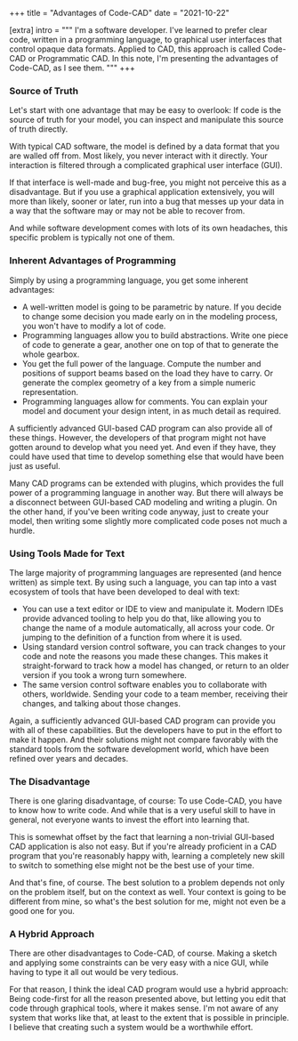 +++
title = "Advantages of Code-CAD"
date  = "2021-10-22"

[extra]
intro = """
I'm a software developer. I've learned to prefer clear code, written in a programming language, to graphical user interfaces that control opaque data formats. Applied to CAD, this approach is called Code-CAD or Programmatic CAD. In this note, I'm presenting the advantages of Code-CAD, as I see them.
"""
+++

### Source of Truth

Let's start with one advantage that may be easy to overlook: If code is the source of truth for your model, you can inspect and manipulate this source of truth directly.

With typical CAD software, the model is defined by a data format that you are walled off from. Most likely, you never interact with it directly. Your interaction is filtered through a complicated graphical user interface (GUI).

If that interface is well-made and bug-free, you might not perceive this as a disadvantage. But if you use a graphical application extensively, you will more than likely, sooner or later, run into a bug that messes up your data in a way that the software may or may not be able to recover from.

And while software development comes with lots of its own headaches, this specific problem is typically not one of them.


### Inherent Advantages of Programming

Simply by using a programming language, you get some inherent advantages:

- A well-written model is going to be parametric by nature. If you decide to change some decision you made early on in the modeling process, you won't have to modify a lot of code.
- Programming languages allow you to build abstractions. Write one piece of code to generate a gear, another one on top of that to generate the whole gearbox.
- You get the full power of the language. Compute the number and positions of support beams based on the load they have to carry. Or generate the complex geometry of a key from a simple numeric representation.
- Programming languages allow for comments. You can explain your model and document your design intent, in as much detail as required.

A sufficiently advanced GUI-based CAD program can also provide all of these things. However, the developers of that program might not have gotten around to develop what you need yet. And even if they have, they could have used that time to develop something else that would have been just as useful.

Many CAD programs can be extended with plugins, which provides the full power of a programming language in another way. But there will always be a disconnect between GUI-based CAD modeling and writing a plugin. On the other hand, if you've been writing code anyway, just to create your model, then writing some slightly more complicated code poses not much a hurdle.


### Using Tools Made for Text

The large majority of programming languages are represented (and hence written) as simple text. By using such a language, you can tap into a vast ecosystem of tools that have been developed to deal with text:

- You can use a text editor or IDE to view and manipulate it. Modern IDEs provide advanced tooling to help you do that, like allowing you to change the name of a module automatically, all across your code. Or jumping to the definition of a function from where it is used.
- Using standard version control software, you can track changes to your code and note the reasons you made these changes. This makes it straight-forward to track how a model has changed, or return to an older version if you took a wrong turn somewhere.
- The same version control software enables you to collaborate with others, worldwide. Sending your code to a team member, receiving their changes, and talking about those changes.

Again, a sufficiently advanced GUI-based CAD program can provide you with all of these capabilities. But the developers have to put in the effort to make it happen. And their solutions might not compare favorably with the standard tools from the software development world, which have been refined over years and decades.


### The Disadvantage

There is one glaring disadvantage, of course: To use Code-CAD, you have to know how to write code. And while that is a very useful skill to have in general, not everyone wants to invest the effort into learning that.

This is somewhat offset by the fact that learning a non-trivial GUI-based CAD application is also not easy. But if you're already proficient in a CAD program that you're reasonably happy with, learning a completely new skill to switch to something else might not be the best use of your time.

And that's fine, of course. The best solution to a problem depends not only on the problem itself, but on the context as well. Your context is going to be different from mine, so what's the best solution for me, might not even be a good one for you.


### A Hybrid Approach

There are other disadvantages to Code-CAD, of course. Making a sketch and applying some constraints can be very easy with a nice GUI, while having to type it all out would be very tedious.

For that reason, I think the ideal CAD program would use a hybrid approach: Being code-first for all the reason presented above, but letting you edit that code through graphical tools, where it makes sense. I'm not aware of any system that works like that, at least to the extent that is possible in principle. I believe that creating such a system would be a worthwhile effort.
